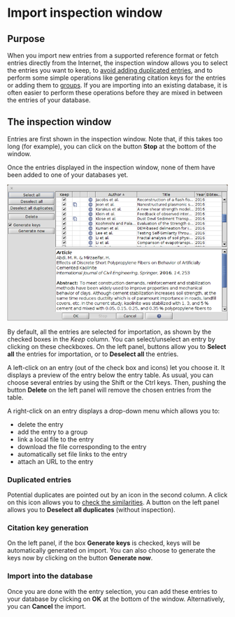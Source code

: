 # Import inspection window

## Purpose

When you import new entries from a supported reference format or fetch entries directly from the Internet, the inspection window allows you to select the entries you want to keep, to [avoid adding duplicated entries](../../finding-sorting-and-cleaning-entries/findduplicates.md), and to perform some simple operations like generating citation keys for the entries or adding them to [groups](../../finding-sorting-and-cleaning-entries/groups.md). If you are importing into an existing database, it is often easier to perform these operations before they are mixed in between the entries of your database.

## The inspection window

Entries are first shown in the inspection window. Note that, if this takes too long \(for example\), you can click on the button **Stop** at the bottom of the window.

Once the entries displayed in the inspection window, none of them have been added to one of your databases yet.

![Screenshot of the inspection window](../../.gitbook/assets/inspectionwindow%20%282%29%20%282%29%20%282%29%20%282%29%20%282%29%20%282%29%20%282%29%20%282%29.png)

By default, all the entries are selected for importation, as shown by the checked boxes in the _Keep_ column. You can select/unselect an entry by clicking on these checkboxes. On the left panel, buttons allow you to **Select all** the entries for importation, or to **Deselect all** the entries.

A left-click on an entry \(out of the check box and icons\) let you choose it. It displays a preview of the entry below the entry table. As usual, you can choose several entries by using the Shift or the Ctrl keys. Then, pushing the button **Delete** on the left panel will remove the chosen entries from the table.

A right-click on an entry displays a drop-down menu which allows you to:

* delete the entry
* add the entry to a group
* link a local file to the entry
* download the file corresponding to the entry
* automatically set file links to the entry
* attach an URL to the entry

### Duplicated entries

Potential duplicates are pointed out by an icon in the second column. A click on this icon allows you to [check the similarities](../../finding-sorting-and-cleaning-entries/findduplicates.md). A button on the left panel allows you to **Deselect all duplicates** \(without inspection\).

### Citation key generation

On the left panel, if the box **Generate keys** is checked, keys will be automatically generated on import. You can also choose to generate the keys now by clicking on the button **Generate now**.

### Import into the database

Once you are done with the entry selection, you can add these entries to your database by clicking on **OK** at the bottom of the window. Alternatively, you can **Cancel** the import.

